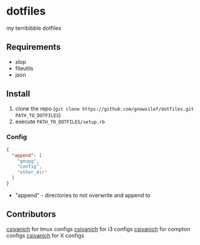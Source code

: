dotfiles
========

my terribibble dotfiles

Requirements
------------
* slop
* fileutils
* json

Install
-------
1. clone the repo (`git clone https://github.com/gnowxilef/dotfiles.git PATH_TO_DOTFILES`)
2. execute `PATH_TO_DOTFILES/setup.rb`

### Config
```json
{
  "append": [
    "gnupg",
    "config",
    "other_dir"
  ]
}
```
* "append" - directories to not overwrite and append to

Contributors
------------
[csivanich](https://github.com/csivanich/dotfiles) for tmux configs
[csivanich](https://github.com/csivanich/dotfiles) for i3 configs
[csivanich](https://github.com/csivanich/dotfiles) for compton configs
[csivanich](https://github.com/csivanich/dotfiles) for X configs

